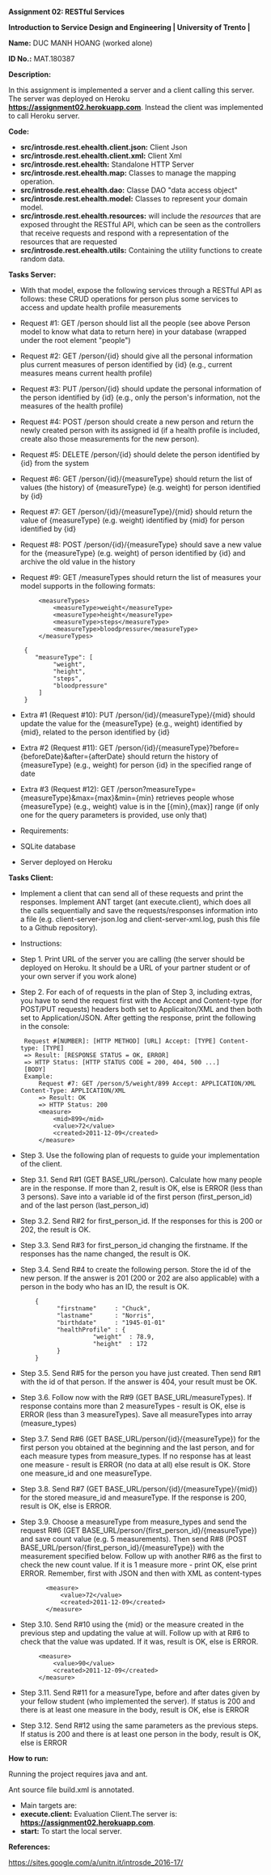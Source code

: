 **Assignment 02: RESTful Services**

**Introduction to Service Design and Engineering | University of Trento |** 

**Name:** DUC MANH HOANG (worked alone)

**ID No.:** MAT.180387

**Description:**

In this assignment is implemented a server and a client calling this server. 
The server was deployed on Heroku **https://assignment02.herokuapp.com**.
Instead the client was implemented to call Heroku server.



**Code:**

* **src/introsde.rest.ehealth.client.json:** Client Json
* **src/introsde.rest.ehealth.client.xml:** Client Xml
* **src/introsde.rest.ehealth:** Standalone HTTP Server
* **src/introsde.rest.ehealth.map:** Classes to manage the mapping operation.
* **src/introsde.rest.ehealth.dao:** Classe DAO "data access object"
* **src/introsde.rest.ehealth.model:**   Classes to represent your domain model.
* **src/introsde.rest.ehealth.resources:** will include the *resources* that are exposed throught the RESTful API, which can be seen as the controllers that receive requests and respond with a representation of the resources that are requested
* **src/introsde.rest.ehealth.utils:** Containing the utility functions to create random data.



**Tasks Server:**

* With that model, expose the following services through a RESTful API as follows: these CRUD operations for person plus some services to access and update health profile measurements
 * Request #1: GET /person should list all the people (see above Person model to know what data to return here) in your database (wrapped under the root element "people")
 * Request #2: GET /person/{id} should give all the personal information plus current measures of person identified by {id} (e.g., current measures means current health profile)
 * Request #3: PUT /person/{id} should update the personal information of the person identified by {id} (e.g., only the person's information, not the measures of the health profile)
 * Request #4: POST /person should create a new person and return the newly created person with its assigned id (if a health profile is included, create also those measurements for the new person).
 * Request #5: DELETE /person/{id} should delete the person identified by {id} from the system
 * Request #6: GET /person/{id}/{measureType} should return the list of values (the history) of {measureType} (e.g. weight) for person identified by {id}
 * Request #7: GET /person/{id}/{measureType}/{mid} should return the value of {measureType} (e.g. weight) identified by {mid} for person identified by {id}
 * Request #8: POST /person/{id}/{measureType} should save a new value for the {measureType} (e.g. weight) of person identified by {id} and archive the old value in the history
 * Request #9: GET /measureTypes should return the list of measures your model supports in the following formats:

		    <measureTypes>
		        <measureType>weight</measureType>
		        <measureType>height</measureType>
		        <measureType>steps</measureType>
		        <measureType>bloodpressure</measureType>
		    </measureTypes>

		{
		   "measureType": [
		        "weight",
		        "height",
		        "steps",
		        "bloodpressure"
		    ]
		}

 * Extra #1 (Request #10): PUT /person/{id}/{measureType}/{mid} should update the value for the {measureType} (e.g., weight) identified by {mid}, related to the person identified by {id}
 * Extra #2 (Request #11): GET /person/{id}/{measureType}?before={beforeDate}&after={afterDate} should return the history of {measureType} (e.g., weight) for person {id} in the specified range of date
 * Extra #3 (Request #12): GET /person?measureType={measureType}&max={max}&min={min} retrieves people whose {measureType} (e.g., weight) value is in the [{min},{max}] range (if only one for the query parameters is provided, use only that)
* Requirements:
 * SQLite database
 * Server deployed on Heroku



**Tasks Client:**

* Implement a client that can send all of these requests and print the responses. Implement ANT target (ant execute.client), which does all the calls sequentially and save the requests/responses information into a file (e.g. client-server-json.log and client-server-xml.log, push this file to a Github repository).

* Instructions:
 * Step 1. Print URL of the server you are calling (the server should be deployed on Heroku. It should be a URL of your partner student or of your own server if you work alone)
 * Step 2. For each of of requests in the plan of Step 3, including extras, you have to send the request first with the Accept and Content-type (for POST/PUT requests) headers both set to Applicaiton/XML and then both set to Application/JSON. After getting the response, print the following in the console:

        Request #[NUMBER]: [HTTP METHOD] [URL] Accept: [TYPE] Content-type: [TYPE] 
        => Result: [RESPONSE STATUS = OK, ERROR]
        => HTTP Status: [HTTP STATUS CODE = 200, 404, 500 ...]
        [BODY]  
        Example: 
            Request #7: GET /person/5/weight/899 Accept: APPLICATION/XML Content-Type: APPLICATION/XML  
            => Result: OK
            => HTTP Status: 200
            <measure>
                <mid>899</mid>
                <value>72</value>
                <created>2011-12-09</created>
            </measure>

 * Step 3. Use the following plan of requests to guide your implementation of the client.
  * Step 3.1. Send R#1 (GET BASE_URL/person). Calculate how many people are in the response. If more than 2, result is OK, else is ERROR (less than 3 persons). Save into a variable id of the first person (first_person_id) and of the last person (last_person_id)
  * Step 3.2. Send R#2 for first_person_id. If the responses for this is 200 or 202, the result is OK.
  * Step 3.3. Send R#3 for first_person_id changing the firstname. If the responses has the name changed, the result is OK.
  * Step 3.4. Send R#4 to create the following person. Store the id of the new person. If the answer is 201 (200 or 202 are also applicable) with a person in the body who has an ID, the result is OK.

            {
                  "firstname"     : "Chuck",
                  "lastname"      : "Norris",
                  "birthdate"     : "1945-01-01"
                  "healthProfile" : {
                            "weight"  : 78.9,
                            "height"  : 172
                  }
            }

   * Step 3.5. Send R#5 for the person you have just created. Then send R#1 with the id of that person. If the answer is 404, your result must be OK.
   * Step 3.6. Follow now with the R#9 (GET BASE_URL/measureTypes). If response contains more than 2 measureTypes - result is OK, else is ERROR (less than 3 measureTypes). Save all measureTypes into array (measure_types)
   * Step 3.7. Send R#6 (GET BASE_URL/person/{id}/{measureType}) for the first person you obtained at the beginning and the last person, and for each measure types from measure_types. If no response has at least one measure - result is ERROR (no data at all) else result is OK. Store one measure_id and one measureType.
   * Step 3.8. Send R#7 (GET BASE_URL/person/{id}/{measureType}/{mid}) for the stored measure_id and measureType. If the response is 200, result is OK, else is ERROR.
   * Step 3.9. Choose a measureType from measure_types and send the request R#6 (GET BASE_URL/person/{first_person_id}/{measureType}) and save count value (e.g. 5 measurements). Then send R#8 (POST BASE_URL/person/{first_person_id}/{measureType}) with the measurement specified below. Follow up with another R#6 as the first to check the new count value. If it is 1 measure more - print OK, else print ERROR. Remember, first with JSON and then with XML as content-types

                <measure>
                    <value>72</value>
                    <created>2011-12-09</created>
                </measure>

   * Step 3.10. Send R#10 using the {mid} or the measure created in the previous step and updating the value at will. Follow up with at R#6 to check that the value was updated. If it was, result is OK, else is ERROR.

              <measure>
                  <value>90</value>
                  <created>2011-12-09</created>
              </measure>

   * Step 3.11. Send R#11 for a measureType, before and after dates given by your fellow student (who implemented the server). If status is 200 and there is at least one measure in the body, result is OK, else is ERROR
   * Step 3.12. Send R#12 using the same parameters as the previous steps. If status is 200 and there is at least one person in the body, result is OK, else is ERROR



**How to run:**

Running the project requires java and ant.

Ant source file build.xml is annotated. 
* Main targets are:
* **execute.client:** Evaluation Client.The server is: **https://assignment02.herokuapp.com**. 
* **start:** To start the local server.



**References:**

https://sites.google.com/a/unitn.it/introsde_2016-17/

